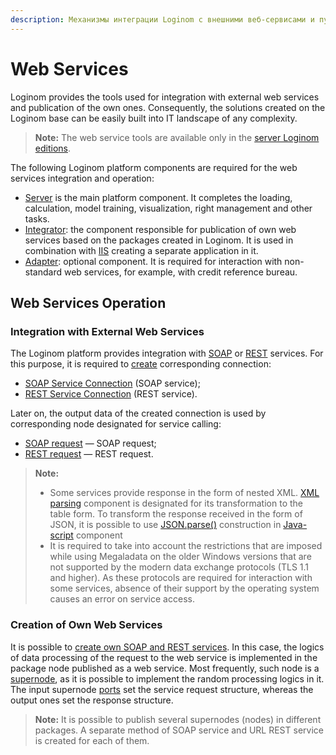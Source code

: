 ```yaml
---
description: Механизмы интеграции Loginom с внешними веб-сервисами и публикации своих собственных веб-сервисов. Работа с веб-сервисами. SOAP-запрос. REST-запрос.
---
```

# Web Services

Loginom provides the tools used for integration with external web services and publication of the own ones. Consequently, the solutions created on the Loginom base can be easily built into IT landscape of any complexity.

> **Note:** The web service tools are available only in the [server Loginom editions](https://loginom.ru/platform/pricing#compare).

The following Loginom platform components are required for the web services integration and operation:

* [Server](https://loginom.ru/platform/pricing#component-server) is the main platform component. It completes the loading, calculation, model training, visualization, right management and other tasks.
* [Integrator](https://loginom.ru/platform/pricing#component-integrator): the component responsible for publication of own web services based on the packages created in Loginom. It is used in combination with [IIS](https://ru.wikipedia.org/wiki/Internet_Information_Services) creating a separate application in it.
* [Adapter](https://loginom.ru/platform/pricing#component-adapter): optional component. It is required for interaction with non-standard web services, for example, with credit reference bureau.

## Web Services Operation

### Integration with External Web Services

The Loginom platform provides integration with [SOAP](https://ru.wikipedia.org/wiki/SOAP) or [REST](https://ru.wikipedia.org/wiki/REST) services.
For this purpose, it is required to [create](./../connections/README.md#nastroyka-podklyucheniya) corresponding connection:

- [SOAP Service Connection](./../connections/list/soap-service.md) (SOAP service);
- [REST Service Connection](./../connections/list/rest-service.md) (REST service).

Later on, the output data of the created connection is used by corresponding node designated for service calling:

- [SOAP request](./../../processors/integration/soap-request.md) — SOAP request;
- [REST request](./../../processors/integration/rest-request.md) — REST request.

> **Note:**
> * Some services provide response in the form of nested XML. [XML parsing](./../../processors/integration/extracting-xml.md) component is designated for its transformation to the table form. To transform the response received in the form of JSON, it is possible to use [JSON.parse()](https://developer.mozilla.org/ru/docs/Web/JavaScript/Reference/Global_Objects/JSON/parse) construction in [Java-script](./../../processors/programming/java-script) component
> * It is required to take into account the restrictions that are imposed while using Megaladata on the older Windows versions that are not supported by the modern data exchange protocols (TLS 1.1 and higher). As these protocols are required for interaction with some services, absence of their support by the operating system causes an error on service access.

### Creation of Own Web Services

It is possible to [create own SOAP and REST services](./../../integration/web-services/publishing-web-service.md). In this case, the logics of data processing of the request to the web service is implemented in the package node published as a web service. Most frequently, such node is a [supernode](./../../processors/control/supernode.md), as it is possible to implement the random processing logics in it. The input supernode [ports](./../../workflow/ports/README.md) set the service request structure, whereas the output ones set the response structure.

> **Note:** It is possible to publish several supernodes (nodes) in different packages. A separate method of SOAP service and URL REST service is created for each of them.
